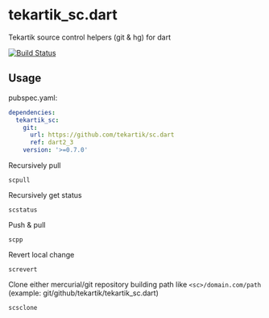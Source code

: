 # tekartik_sc.dart

Tekartik source control helpers (git &amp; hg) for dart

[![Build Status](https://travis-ci.org/tekartik/tekartik_sc.dart.svg?branch=master)](https://travis-ci.org/tekartik/tekartik_sc.dart)

## Usage

pubspec.yaml:

```yaml
dependencies:
  tekartik_sc:
    git:
      url: https://github.com/tekartik/sc.dart
      ref: dart2_3
    version: '>=0.7.0'
```

Recursively pull

    scpull

Recursively get status

    scstatus

Push & pull

    scpp

Revert local change

    screvert

Clone either mercurial/git repository building path like  `<sc>/domain.com/path` (example: git/github/tekartik/tekartik_sc.dart)

    scsclone


